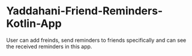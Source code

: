 # Yaddahani-Friend-Reminders-Kotlin-App
User can add freinds, send reminders to friends specifically and can see the received reminders in this app.
